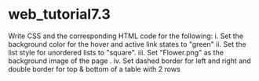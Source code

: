 # web_tutorial7.3
Write CSS and the corresponding HTML code for the following:
i. Set the background color for the hover and active link states to "green"
ii. Set the list style for unordered lists to "square".
iii. Set "Flower.png" as the background image of the page .
iv. Set dashed border for left and right and double border for top & bottom of a 
table with 2 rows
